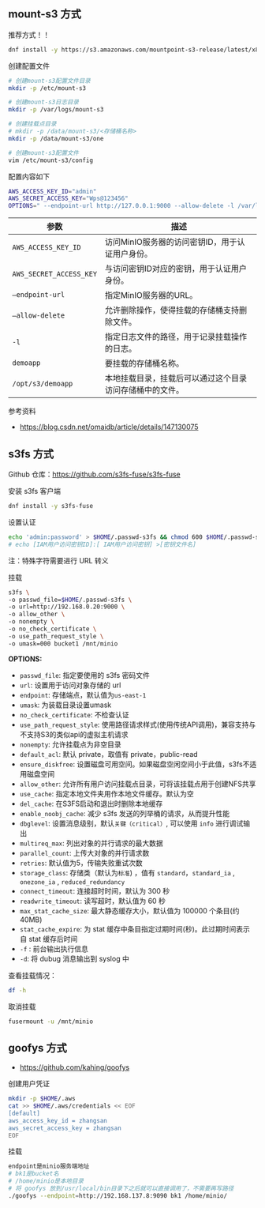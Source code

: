 ## mount-s3 方式

推荐方式！！

````bash
dnf install -y https://s3.amazonaws.com/mountpoint-s3-release/latest/x86_64/mount-s3.rpm
````

创建配置文件

```bash
# 创建mount-s3配置文件目录
mkdir -p /etc/mount-s3

# 创建mount-s3日志目录
mkdir -p /var/logs/mount-s3

# 创建挂载点目录
# mkdir -p /data/mount-s3/<存储桶名称>
mkdir -p /data/mount-s3/one

# 创建mount-s3配置文件
vim /etc/mount-s3/config

```

配置内容如下

```bash
AWS_ACCESS_KEY_ID="admin"
AWS_SECRET_ACCESS_KEY="Wps@123456"
OPTIONS=" --endpoint-url http://127.0.0.1:9000 --allow-delete -l /var/logs/mount-s3/ one /data/mount-s3/one"

```

| 参数                    | 描述                                                     |
| ----------------------- | -------------------------------------------------------- |
| `AWS_ACCESS_KEY_ID`     | 访问MinIO服务器的访问密钥ID，用于认证用户身份。          |
| `AWS_SECRET_ACCESS_KEY` | 与访问密钥ID对应的密钥，用于认证用户身份。               |
| `–endpoint-url`         | 指定MinIO服务器的URL。                                   |
| `–allow-delete`         | 允许删除操作，使得挂载的存储桶支持删除文件。             |
| `-l`                    | 指定日志文件的路径，用于记录挂载操作的日志。             |
| `demoapp`               | 要挂载的存储桶名称。                                     |
| `/opt/s3/demoapp`       | 本地挂载目录，挂载后可以通过这个目录访问存储桶中的文件。 |

参考资料

- <https://blog.csdn.net/omaidb/article/details/147130075>

## s3fs 方式

Github 仓库：<https://github.com/s3fs-fuse/s3fs-fuse>

安装 s3fs 客户端

```bash
dnf install -y s3fs-fuse
```

设置认证

```bash
echo 'admin:password' > $HOME/.passwd-s3fs && chmod 600 $HOME/.passwd-s3fs
# echo [IAM用户访问密钥ID]:[ IAM用户访问密钥] >[密钥文件名]
```

注：特殊字符需要进行 URL 转义

挂载

```bash
s3fs \
-o passwd_file=$HOME/.passwd-s3fs \
-o url=http://192.168.0.20:9000 \
-o allow_other \
-o nonempty \
-o no_check_certificate \
-o use_path_request_style \
-o umask=000 bucket1 /mnt/minio
```

**OPTIONS:**

- `passwd_file`: 指定要使用的 s3fs 密码文件
- `url`: 设置用于访问对象存储的 url
- `endpoint`: 存储端点，默认值为`us-east-1`
- `umask`: 为装载目录设置umask
- `no_check_certificate`: 不检查认证
- `use_path_request_style`: 使用路径请求样式(使用传统API调用)，兼容支持与不支持S3的类似api的虚拟主机请求
- `nonempty`: 允许挂载点为非空目录
- `default_acl`: 默认 private，取值有 private，public-read
- `ensure_diskfree`: 设置磁盘可用空间。如果磁盘空闲空间小于此值，s3fs不适用磁盘空间
- `allow_other`: 允许所有用户访问挂载点目录，可将该挂载点用于创建NFS共享
- `use_cache`: 指定本地文件夹用作本地文件缓存。默认为空
- `del_cache`: 在S3FS启动和退出时删除本地缓存
- `enable_noobj_cache`: 减少 s3fs 发送的列举桶的请求，从而提升性能
- `dbglevel`: 设置消息级别，默认`关键（critical）`, 可以使用 `info` 进行调试输出
- `multireq_max`: 列出对象的并行请求的最大数据
- `parallel_count`: 上传大对象的并行请求数
- `retries`: 默认值为5，传输失败重试次数
- `storage_class`: 存储类（默认为`标准`) ，值有 `standard`，`standard_ia` , `onezone_ia` , `reduced_redundancy`
- `connect_timeout`: 连接超时时间，默认为 300 秒
- `readwrite_timeout`: 读写超时，默认值为 60 秒
- `max_stat_cache_size`: 最大静态缓存大小，默认值为 100000 个条目(约40MB)
- `stat_cache_expire`: 为 stat 缓存中条目指定过期时间(秒)。此过期时间表示自 stat 缓存后时间
- `-f` : 前台输出执行信息
- `-d`: 将 dubug 消息输出到 syslog 中

查看挂载情况：

```bash
df -h
```

取消挂载

```bash
fusermount -u /mnt/minio
```

## goofys 方式

- <https://github.com/kahing/goofys>

创建用户凭证

```bash
mkdir -p $HOME/.aws
cat >> $HOME/.aws/credentials << EOF
[default]
aws_access_key_id = zhangsan
aws_secret_access_key = zhangsan
EOF
```

挂载

```bash
endpoint是minio服务端地址
# bk1是bucket名
# /home/minio是本地目录
# 将 goofys 放到/usr/local/bin目录下之后就可以直接调用了，不需要再写路径
./goofys --endpoint=http://192.168.137.8:9090 bk1 /home/minio/
```
